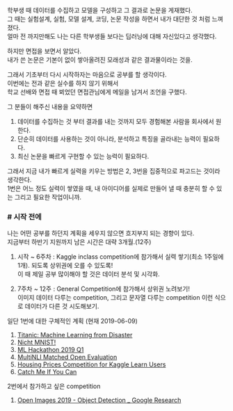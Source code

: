 학부생 때 데이터를 수집하고 모델을 구성하고 그 결과로 논문을 게재했다.  
그 때는 실험설계, 실험, 모델 설계, 코딩, 논문 작성을 하면서 내가 대단한 것 처럼 느껴졌다.  
얼마 전 까지만해도 나는 다른 학부생들 보다는 딥러닝에 대해 자신있다고 생각했다.  
  
하지만 면접을 보면서 알았다.  
내가 쓴 논문은 기본이 없이 쌓아올려진 모래성과 같은 결과물이라는 것을.  
  
그래서 기초부터 다시 시작하자는 마음으로 공부를 할 생각이다.  
이번에는 전과 같은 실수를 하지 않기 위해서  
학교 선배와 면접 때 뵈었던 면접관님에게 메일을 남겨서 조언을 구했다.  
  
그 분들이 해주신 내용을 요약하면  
1. 데이터를 수집하는 것 부터 결과를 내는 것까지 모두 경험해본 사람을 회사에서 원한다.  
2. 단순히 데이터를 사용하는 것이 아니라, 분석하고 특징을 골라내는 능력이 필요하다.  
3. 최신 논문을 빠르게 구현할 수 있는 능력이 필요하다.  
  
그래서 지금 내가 빠르게 실력을 키우는 방법은 2, 3번을 집중적으로 파고드는 것이라 생각한다.  
1번은 어느 정도 실력이 쌓였을 때, 내 아이디어를 실제로 만들어 낼 때 충분히 할 수 있는 그리고 필요한 작업이니까.  
  
### # 시작 전에
나는 어떤 공부를 하던지 계획을 세우지 않으면 흐지부지 되는 경향이 있다.  
지금부터 하반기 지원까지 남은 시간은 대략 3개월.(12주)  
  
1. 시작 ~ 6주차 : Kaggle inclass competition에 참가해서 실력 쌓기(최소 1주일에 1개). 되도록 상위권에 오를 수 있도록!  
                 이 때 제일 공부 많이해야 할 것은 데이터 분석 및 시각화.  
                 
2. 7주차 ~ 12주 : General Competition에 참가해서 상위권 노려보기!  
                 이미지 데이터 다루는 competition, 그리고 문자열 다루는 competition 이런 식으로 데이터가 다른 것 시도해보기.
  
  일단 1번에 대한 구체적인 계획 (현재 2019-06-09)
  1. <a href="https://www.kaggle.com/c/titanic">Titanic: Machine Learning from Disaster</a>
  2. <a href="https://www.kaggle.com/c/nicht-mnist">Nicht MNIST!</a>
  3. <a href="https://www.kaggle.com/c/ml-hack-2019/leaderboard">ML Hackathon 2019 Q1</a>
  4. <a href="https://www.kaggle.com/c/multinli-matched-open-evaluation/overview">MultiNLI Matched Open Evaluation</a>
  5. <a href="https://www.kaggle.com/c/home-data-for-ml-course/leaderboard">Housing Prices Competition for Kaggle Learn Users</a>
  6. <a href="https://www.kaggle.com/c/catch-me-if-you-can-intruder-detection-through-webpage-session-tracking2/leaderboard">Catch Me If You Can</a>
  
  2번에서 참가하고 싶은 competition
  1. <a href="https://www.kaggle.com/c/open-images-2019-object-detection/leaderboard">Open Images 2019 - Object Detection _ Google Research</a>

